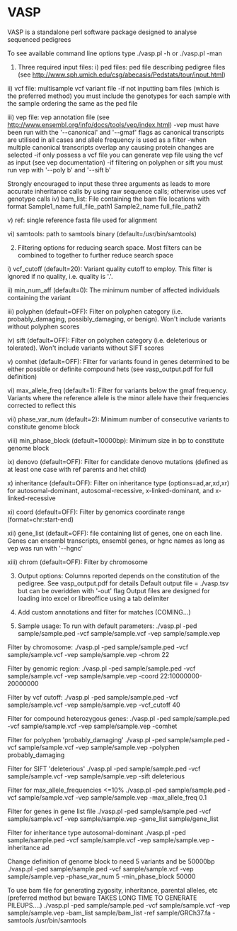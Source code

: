 VASP
====
VASP is a standalone perl software package designed to analyse sequenced pedigrees

To see available command line options type
./vasp.pl -h or ./vasp.pl -man

1) Three required input files:
i) ped files: ped file describing pedigree files (see http://www.sph.umich.edu/csg/abecasis/Pedstats/tour/input.html)

ii) vcf file: multisample vcf variant file
-if not inputting bam files (which is the preferred method) you must include the genotypes for each sample with the sample ordering the same as the ped file

iii) vep file: vep annotation file (see http://www.ensembl.org/info/docs/tools/vep/index.html)
-vep must have been run with the '--canonical' and '--gmaf' flags as canonical transcripts are utilised in all cases and allele frequency is used as a filter
-when multiple canonical transcripts overlap any causing protein changes are selected
-if only possess a vcf file you can generate vep file using the vcf as input (see vep documentation)
-if filtering on polyphen or sift you must run vep with '--poly b' and '--sift b'

Strongly encouraged to input these three arguments as leads to more accurate inheritance calls by using raw sequence calls; otherwise uses vcf genotype calls
iv) bam_list: File containing the bam file locations with format
Sample1_name  full_file_path1
Sample2_name  full_file_path2

v) ref: single reference fasta file used for alignment

vi) samtools: path to samtools binary (default=/usr/bin/samtools)

2) Filtering options for reducing search space. Most filters can be combined to together to further reduce search space 

i) vcf_cutoff (default=20): Variant quality cutoff to employ. This filter is ignored if no quality, i.e. quality is '.'. 

ii) min_num_aff (default=0): The minimum number of affected individuals containing the variant  

iii) polyphen (default=OFF): Filter on polyphen category (i.e. probably_damaging, possibly_damaging, or benign). Won't include variants without polyphen scores

iv) sift (default=OFF): Filter on polyphen category (i.e. deleterious or tolerated). Won't include variants without SIFT scores

v) comhet (default=OFF): Filter for variants found in genes determined to be either possible or definite compound hets (see vasp_output.pdf for full definition) 

vi) max_allele_freq (default=1): Filter for variants below the gmaf frequency.  Variants where the reference allele is the minor allele have their frequencies corrected to reflect this
 
vii) phase_var_num (default=2): Minimum number of consecutive variants to constitute genome block

viii) min_phase_block (default=10000bp): Minimum size in bp to constitute genome block

ix) denovo (default=OFF): Filter for candidate denovo mutations (defined as at least one case with ref parents and het child)

x) inheritance (default=OFF): Filter on inheritance type (options=ad,ar,xd,xr) for autosomal-dominant, autosomal-recessive, x-linked-dominant, and x-linked-recessive 

xi) coord (default=OFF):  Filter by genomics coordinate range (format=chr:start-end)

xii) gene_list (default=OFF): file containing list of genes, one on each line.  Genes can ensembl transcripts, ensembl genes, or hgnc names as long as vep was run with '--hgnc'

xiii) chrom (default=OFF): Filter by chromosome


3) Output options:
Columns reported depends on the constitution of the pedigree.
See vasp_output.pdf for details
Default output file = ./vasp.tsv but can be overidden with '-out' flag 
Output files are designed for loading into excel or libreoffice using a tab delimiter 

4) Add custom annotations and filter for matches (COMING...)

5) Sample usage:
To run with default parameters:
./vasp.pl -ped sample/sample.ped -vcf sample/sample.vcf -vep sample/sample.vep

Filter by chromosome:
./vasp.pl -ped sample/sample.ped -vcf sample/sample.vcf -vep sample/sample.vep -chrom 22

Filter by genomic region:
./vasp.pl -ped sample/sample.ped -vcf sample/sample.vcf -vep sample/sample.vep -coord 22:10000000-20000000

Filter by vcf cutoff:
./vasp.pl -ped sample/sample.ped -vcf sample/sample.vcf -vep sample/sample.vep -vcf_cutoff 40

Filter for compound heterozygous genes:
./vasp.pl -ped sample/sample.ped -vcf sample/sample.vcf -vep sample/sample.vep -comhet

Filter for polyphen 'probably_damaging'
./vasp.pl -ped sample/sample.ped -vcf sample/sample.vcf -vep sample/sample.vep -polyphen probably_damaging

Filter for SIFT 'deleterious'
./vasp.pl -ped sample/sample.ped -vcf sample/sample.vcf -vep sample/sample.vep -sift deleterious

Filter for max_allele_frequencies <=10%
./vasp.pl -ped sample/sample.ped -vcf sample/sample.vcf -vep sample/sample.vep -max_allele_freq 0.1

Filter for genes in gene list file
./vasp.pl -ped sample/sample.ped -vcf sample/sample.vcf -vep sample/sample.vep -gene_list sample/gene_list

Filter for inheritance type autosomal-dominant
./vasp.pl -ped sample/sample.ped -vcf sample/sample.vcf -vep sample/sample.vep -inheritance ad

Change definition of genome block to need 5 variants and be 50000bp
./vasp.pl -ped sample/sample.ped -vcf sample/sample.vcf -vep sample/sample.vep -phase_var_num 5 -min_phase_block 50000

To use bam file for generating zygosity, inheritance, parental alleles, etc (preferred method but beware TAKES LONG TIME TO GENERATE PILEUPS....)
./vasp.pl -ped sample/sample.ped -vcf sample/sample.vcf -vep sample/sample.vep -bam_list sample/bam_list -ref sample/GRCh37.fa -samtools /usr/bin/samtools







